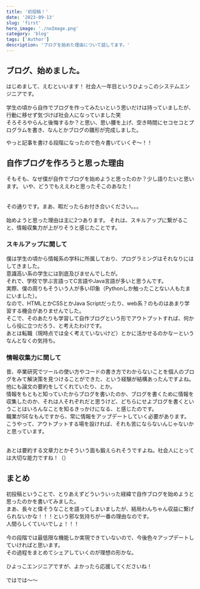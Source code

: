 ```yaml
---
title: '初投稿！'
date: '2023-09-13'
slug: 'first'
hero_image: './noImage.png'
category: 'blog'
tags: ['Author']
description: 'ブログを始めた理由について話してます。'
---
```


## ブログ、始めました。
はじめまして、えむといいます！
社会人一年目というひよっこのシステムエンジニアです。<br>
<br>
学生の頃から自作でブログを作ってみたいという思いだけは持っていましたが、行動に移せず気づけば社会人になっていました笑<br>
そろそろやらんと後悔するか？と思い、思い腰を上げ、空き時間にセコセコとプログラムを書き、なんとかブログの雛形が完成しました。<br>

やっと記事を書ける段階になったので色々書いていくぞ〜！！

## 自作ブログを作ろうと思った理由
そもそも、なぜ僕が自作でブログを始めようと思ったのか？少し語りたいと思います。
いや、どうでもええわと思ったそこのあなた！<br>
<br>
<br>
その通りです。まあ、暇だったらお付き合いください。。。
<br>
<br>
始めようと思った理由は主に2つあります。
それは、スキルアップに繋がること、情報収集力が上がりそうと感じたことです。

### スキルアップに関して
僕は学生の頃から情報系の学科に所属しており、プログラミングはそれなりにはしてきました。<br>
意識高い系の学生には到底及びませんでしたが。<br>
それで、学校で学ぶ言語ってC言語やJava言語が多いと思うんです。<br>
実際、僕の周りもそういう人が多い印象（Pythonしか触ったことない人もたまにいました）。<br>
なので、HTMLとかCSSとかJava Scriptだったり、web系？のものはあまり学習する機会がありませんでした。<br>
そこで、そのあたりも学習して自作ブログという形でアウトプットすれば、何かしら役に立つだろう、と考えたわけです。<br>
あとは転職（現時点では全く考えていないけど）とかに活かせるのかなーというなんとなくの気持ち。

### 情報収集力に関して
昔、卒業研究でツールの使い方やコードの書き方でわからないことを個人のブログをみて解決策を見つけることができた、という経験が結構あったんですよね。<br>
他にも論文の要約をしてくれていたり、とか。<br>
情報をもともと知っていたからブログを書いたのか、ブログを書くために情報を収集したのか、それは人それぞれだと思うけど、どちらにせよブログを書くということはいろんなことを知るきっかけになる、と感じたのです。<br>
職業がSEなもんですから、常に情報をアップデートしていく必要があります。<br>
こうやって、アウトプットする場を設ければ、それも苦にならないんじゃないかと思っています。<br>
<br>

あとは要約する文章力とかそういう面も鍛えられそうですよね。社会人にとっては大切な能力ですね！（）<br>

## まとめ
初投稿ということで、とりあえずどういういった経緯で自作ブログを始めようと思ったのかを書いてみました。<br>
まあ、長々と偉そうなことを語ってしまいましたが、結局わんちゃん収益に繋げられないかな！！！という邪な気持ちが一番の理由なのです。<br>
人間らしくていいでしょ！！！<br>
<br>
今の段階では最低限な機能しか実現できていないので、今後色々アップデートしていければと思います。<br>
その過程をまとめてシェアしていくのが理想の形かな。<br>
<br>
ひよっこエンジニアですが、よかったら応援してくださいね！<br>
<br>
ではでは〜〜





